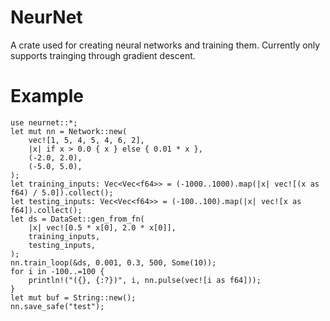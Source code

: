 # NeurNet
A crate used for creating neural networks and training them. Currently only supports trainging through gradient descent.
# Example
```
use neurnet::*;
let mut nn = Network::new(
    vec![1, 5, 4, 5, 4, 6, 2],
    |x| if x > 0.0 { x } else { 0.01 * x },
    (-2.0, 2.0),
    (-5.0, 5.0),
);
let training_inputs: Vec<Vec<f64>> = (-1000..1000).map(|x| vec![(x as f64) / 5.0]).collect();
let testing_inputs: Vec<Vec<f64>> = (-100..100).map(|x| vec![x as f64]).collect();
let ds = DataSet::gen_from_fn(
    |x| vec![0.5 * x[0], 2.0 * x[0]],
    training_inputs,
    testing_inputs,
);
nn.train_loop(&ds, 0.001, 0.3, 500, Some(10));
for i in -100..=100 {
    println!("({}, {:?})", i, nn.pulse(vec![i as f64]));
}
let mut buf = String::new();
nn.save_safe("test");
```